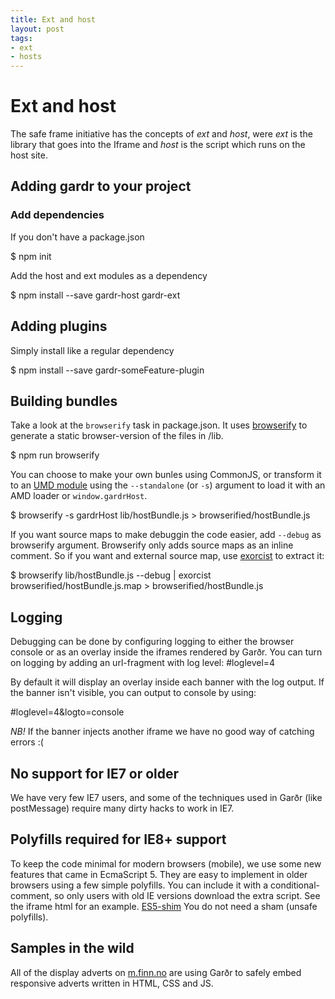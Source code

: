 ```yaml
---
title: Ext and host
layout: post
tags:
- ext
- hosts
---
```


# Ext and host
The safe frame initiative has the concepts of _ext_ and _host_, were _ext_ is the library that goes into the Iframe and _host_ is the script which runs on the host site.


## Adding gardr to your project

### Add dependencies

If you don't have a package.json
  
  $ npm init
  

Add the host and ext modules as a dependency

  $ npm install --save gardr-host gardr-ext

## Adding plugins
Simply install like a regular dependency

  $ npm install --save gardr-someFeature-plugin

## Building bundles
Take a look at the `browserify` task in package.json. It uses [browserify](https://github.com/substack/node-browserify) to generate a static browser-version of the files in /lib.

  $ npm run browserify

You can choose to make your own bunles using CommonJS, or transform it to an [UMD module](https://github.com/umdjs/umd) using the `--standalone` (or `-s`) argument to load it with an AMD loader or `window.gardrHost`.

  $ browserify -s gardrHost lib/hostBundle.js > browserified/hostBundle.js

If you want source maps to make debuggin the code easier, add `--debug` as browserify argument. Browserify only adds source maps as an inline comment. So if you want and external source map, use [exorcist](https://github.com/thlorenz/exorcist) to extract it:

  $ browserify lib/hostBundle.js --debug | exorcist browserified/hostBundle.js.map > browserified/hostBundle.js

## Logging
Debugging can be done by configuring logging to either the browser console or as an overlay inside the iframes rendered by Garðr.
You can turn on logging by adding an url-fragment with log level: #loglevel=4

By default it will display an overlay inside each banner with the log output. If the banner isn't visible, you can output to console by using:

  #loglevel=4&logto=console

*NB!* If the banner injects another iframe we have no good way of catching errors :(

## No support for IE7 or older
We have very few IE7 users, and some of the techniques used in Garðr (like postMessage) require many dirty hacks to work in IE7.

## Polyfills required for IE8+ support
To keep the code minimal for modern browsers (mobile), we use some new features that came in EcmaScript 5. They are easy to implement in older browsers using a few simple polyfills. You can include it with a conditional-comment, so only users with old IE versions download the extra script. See the iframe html for an example.
[ES5-shim](https://npmjs.org/package/es5-shim) You do not need a sham (unsafe polyfills).

## Samples in the wild
All of the display adverts on [m.finn.no](http://m.finn.no/) are using Garðr to safely embed responsive adverts written in HTML, CSS and JS.
